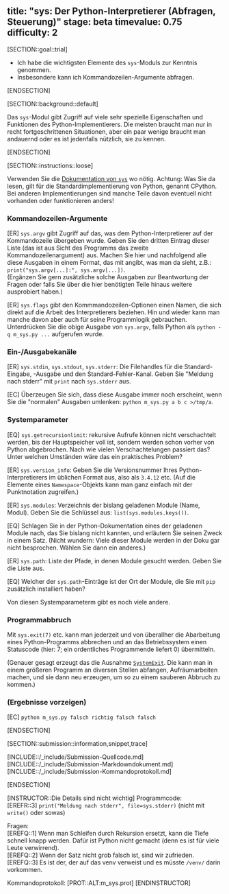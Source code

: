 title: "sys: Der Python-Interpretierer (Abfragen, Steuerung)"
stage: beta
timevalue: 0.75
difficulty: 2
---

[SECTION::goal::trial]

- Ich habe die wichtigsten Elemente des `sys`-Moduls zur Kenntnis genommen.
- Insbesondere kann ich Kommandozeilen-Argumente abfragen.

[ENDSECTION]

[SECTION::background::default]

Das `sys`-Modul gibt Zugriff auf viele sehr spezielle Eigenschaften und Funktionen des
Python-Implementierers.
Die meisten braucht man nur in recht fortgeschrittenen Situationen, aber ein paar wenige
braucht man andauernd oder es ist jedenfalls nützlich, sie zu kennen.

[ENDSECTION]

[SECTION::instructions::loose]

Verwenden Sie die [Dokumentation von `sys`](https://docs.python.org/3/library/sys.html)
wo nötig.
Achtung: Was Sie da lesen, gilt für die Standardimplementierung von Python, genannt CPython. 
Bei anderen Implementierungen sind manche Teile davon eventuell nicht vorhanden
oder funktionieren anders!


### Kommandozeilen-Argumente

[ER] `sys.argv` gibt Zugriff auf das, was dem Python-Interpretierer auf der Kommandozeile
übergeben wurde. Geben Sie den dritten Eintrag dieser Liste (das ist aus Sicht des Programms 
das zweite Kommandozeilenargument) aus.
Machen Sie hier und nachfolgend alle diese Ausgaben in einem Format, das mit angibt, 
was man da sieht, z.B.:
`print("sys.argv[...]:", sys.argv[...])`.  
(Ergänzen Sie gern zusätzliche solche Ausgaben zur Beantwortung der Fragen oder falls Sie
über die hier benötigten Teile hinaus weitere ausprobiert haben.)

[ER] `sys.flags` gibt den Kommmandozeilen-Optionen einen Namen, die sich direkt auf die Arbeit
des Interpretierers beziehen. 
Hin und wieder kann man manche davon aber auch für seine Programmlogik gebrauchen.
Unterdrücken Sie die obige Ausgabe von `sys.argv`, falls Python als `python -q m_sys.py ...`
aufgerufen wurde.


### Ein-/Ausgabekanäle

[ER] `sys.stdin`, `sys.stdout`, `sys.stderr`: Die Filehandles für die Standard-Eingabe, -Ausgabe
und den Standard-Fehler-Kanal.
Geben Sie "Meldung nach stderr" mit `print` nach `sys.stderr` aus.

[EC] Überzeugen Sie sich, dass diese Ausgabe immer noch erscheint, wenn Sie die "normalen" Ausgaben
umlenken: `python m_sys.py a b c >/tmp/a`.


### Systemparameter

[EQ] `sys.getrecursionlimit`: rekursive Aufrufe können nicht verschachtelt werden, bis der
Hauptspeicher voll ist, sondern werden schon vorher von Python abgebrochen.
Nach wie vielen Verschachtelungen passiert das?
Unter welchen Umständen wäre das ein praktisches Problem?

[ER] `sys.version_info`: Geben Sie die Versionsnummer Ihres Python-Interpretierers im üblichen
Format aus, also als `3.4.12` etc. (Auf die Elemente eines `Namespace`-Objekts kann man 
ganz einfach mit der Punktnotation zugreifen.)

[ER] `sys.modules`: Verzeichnis der bislang geladenen Module (Name, Modul).
Geben Sie die Schlüssel aus: `list(sys.modules.keys())`.

[EQ] Schlagen Sie in der Python-Dokumentation eines der geladenen Module nach, das Sie bislang nicht kannten,
und erläutern Sie seinen Zweck in einem Satz.
(Nicht wundern: Viele dieser Module werden in der Doku gar nicht besprochen.
Wählen Sie dann ein anderes.)

[ER] `sys.path`: Liste der Pfade, in denen Module gesucht werden.
Geben Sie die Liste aus.

[EQ] Welcher der `sys.path`-Einträge ist der Ort der Module, die Sie mit `pip` zusätzlich installiert haben?

Von diesen Systemparameterm gibt es noch viele andere.


### Programmabbruch

Mit `sys.exit(7)` etc. kann man jederzeit und von überallher die Abarbeitung eines Python-Programms
abbrechen und an das Betriebssystem einen Statuscode (hier: 7; ein ordentliches Programmende liefert 0) 
übermitteln.

(Genauer gesagt erzeugt das die Ausnahme 
[`SystemExit`](https://docs.python.org/3/library/exceptions.html#SystemExit).
Die kann man in einem größeren Programm an diversen Stellen abfangen, Aufräumarbeiten machen,
und sie dann neu erzeugen, um so zu einem sauberen Abbruch zu kommen.)


### (Ergebnisse vorzeigen)

[EC] `python m_sys.py falsch richtig falsch falsch`

[ENDSECTION]

[SECTION::submission::information,snippet,trace]

[INCLUDE::/_include/Submission-Quellcode.md]
[INCLUDE::/_include/Submission-Markdowndokument.md]
[INCLUDE::/_include/Submission-Kommandoprotokoll.md]

[ENDSECTION]

[INSTRUCTOR::Die Details sind nicht wichtig]
Programmcode:  
[EREFR::3] `print("Meldung nach stderr", file=sys.stderr)` (nicht mit `write()` oder sowas)  

Fragen:  
[EREFQ::1] Wenn man Schleifen durch Rekursion ersetzt, kann die Tiefe schnell knapp werden.
Dafür ist Python nicht gemacht (denn es ist für viele Leute verwirrend).  
[EREFQ::2] Wenn der Satz nicht grob falsch ist, sind wir zufrieden.  
[EREFQ::3] Es ist der, der auf das venv verweist und es müsste `/venv/` darin vorkommen.

Kommandoprotokoll:
[PROT::ALT:m_sys.prot]
[ENDINSTRUCTOR]
